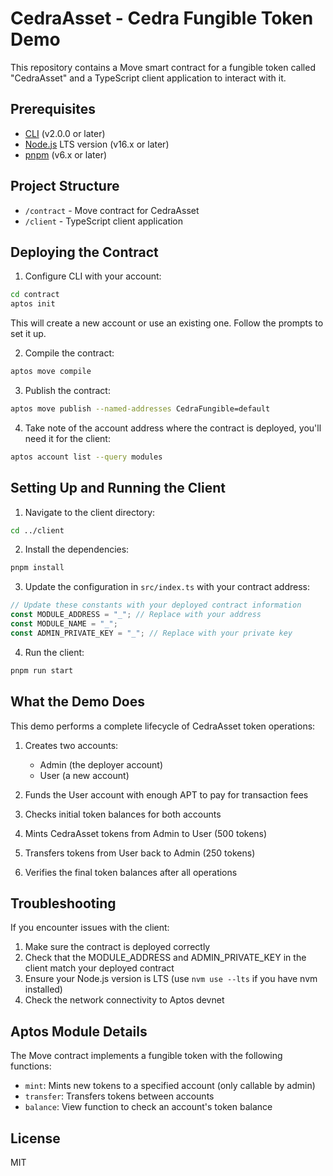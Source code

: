 # CedraAsset - Cedra Fungible Token Demo

This repository contains a Move smart contract for a fungible token called "CedraAsset" and a TypeScript client application to interact with it.

## Prerequisites

- [CLI](https://aptos.dev/tools/aptos-cli/install-cli/) (v2.0.0 or later)
- [Node.js](https://nodejs.org/) LTS version (v16.x or later)
- [pnpm](https://pnpm.io/) (v6.x or later)

## Project Structure

- `/contract` - Move contract for CedraAsset
- `/client` - TypeScript client application

## Deploying the Contract

1. Configure CLI with your account:

```bash
cd contract
aptos init
```

This will create a new account or use an existing one. Follow the prompts to set it up.

2. Compile the contract:

```bash
aptos move compile
```

3. Publish the contract:

```bash
aptos move publish --named-addresses CedraFungible=default
```

4. Take note of the account address where the contract is deployed, you'll need it for the client:

```bash
aptos account list --query modules
```

## Setting Up and Running the Client

1. Navigate to the client directory:

```bash
cd ../client
```

2. Install the dependencies:

```bash
pnpm install
```

3. Update the configuration in `src/index.ts` with your contract address:

```typescript
// Update these constants with your deployed contract information
const MODULE_ADDRESS = "_"; // Replace with your address
const MODULE_NAME = "_";
const ADMIN_PRIVATE_KEY = "_"; // Replace with your private key
```

4. Run the client:

```bash
pnpm run start
```

## What the Demo Does

This demo performs a complete lifecycle of CedraAsset token operations:

1. Creates two accounts: 
   - Admin (the deployer account)
   - User (a new account)

2. Funds the User account with enough APT to pay for transaction fees

3. Checks initial token balances for both accounts

4. Mints CedraAsset tokens from Admin to User (500 tokens)

5. Transfers tokens from User back to Admin (250 tokens)

6. Verifies the final token balances after all operations

## Troubleshooting

If you encounter issues with the client:

1. Make sure the contract is deployed correctly
2. Check that the MODULE_ADDRESS and ADMIN_PRIVATE_KEY in the client match your deployed contract
3. Ensure your Node.js version is LTS (use `nvm use --lts` if you have nvm installed)
4. Check the network connectivity to Aptos devnet

## Aptos Module Details

The Move contract implements a fungible token with the following functions:

- `mint`: Mints new tokens to a specified account (only callable by admin)
- `transfer`: Transfers tokens between accounts
- `balance`: View function to check an account's token balance

## License

MIT